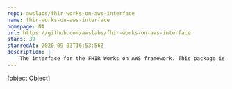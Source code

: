 ```yaml
---
repo: awslabs/fhir-works-on-aws-interface
name: fhir-works-on-aws-interface
homepage: NA
url: https://github.com/awslabs/fhir-works-on-aws-interface
stars: 39
starredAt: 2020-09-03T16:53:56Z
description: |-
    The interface for the FHIR Works on AWS framework. This package is the glue that allows communication to flow between components 
---
```


[object Object]
